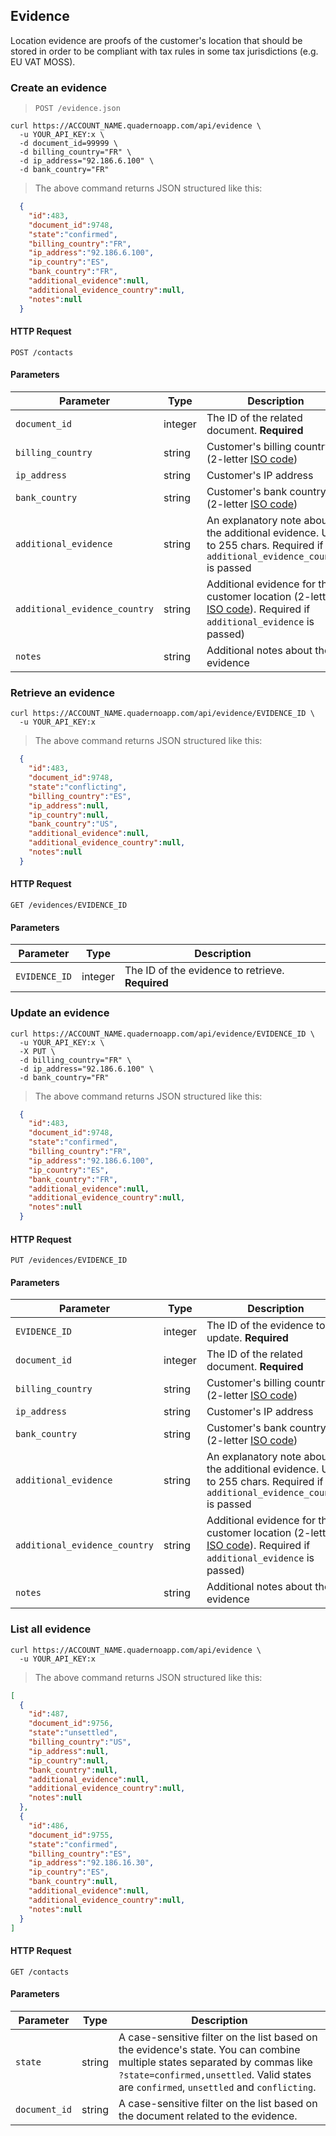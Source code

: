 ## Evidence

Location evidence are proofs of the customer's location that should be stored in order to be compliant with tax rules in some tax jurisdictions (e.g. EU VAT MOSS).

### Create an evidence

> `POST /evidence.json`

```shell
curl https://ACCOUNT_NAME.quadernoapp.com/api/evidence \
  -u YOUR_API_KEY:x \
  -d document_id=99999 \
  -d billing_country="FR" \
  -d ip_address="92.186.6.100" \
  -d bank_country="FR"
```
> The above command returns JSON structured like this:

```json
  {
    "id":483,
    "document_id":9748,
    "state":"confirmed",
    "billing_country":"FR",
    "ip_address":"92.186.6.100",
    "ip_country":"ES",
    "bank_country":"FR",
    "additional_evidence":null,
    "additional_evidence_country":null,
    "notes":null
  }
```

#### HTTP Request

`POST /contacts`

#### Parameters

Parameter                      | Type      | Description
-------------------------------|-----------|-----------------------------------------------------------------------------------
`document_id`                  | integer   | The ID of the related document. **Required**
`billing_country`              | string    | Customer's billing country (2-letter [ISO code](http://en.wikipedia.org/wiki/ISO_3166-1#Current_codes))
`ip_address`                   | string    | Customer's IP address
`bank_country`                 | string    | Customer's bank country (2-letter [ISO code](http://en.wikipedia.org/wiki/ISO_3166-1#Current_codes))
`additional_evidence`          | string    | An explanatory note about the additional evidence. Up to 255 chars. Required if `additional_evidence_country` is passed
`additional_evidence_country`  | string    | Additional evidence for the customer location (2-letter [ISO code](http://en.wikipedia.org/wiki/ISO_3166-1#Current_codes)). Required if  `additional_evidence` is passed)
`notes`                        | string    | Additional notes about the evidence




### Retrieve an evidence

```shell
curl https://ACCOUNT_NAME.quadernoapp.com/api/evidence/EVIDENCE_ID \
  -u YOUR_API_KEY:x
```
> The above command returns JSON structured like this:

```json
  {
    "id":483,
    "document_id":9748,
    "state":"conflicting",
    "billing_country":"ES",
    "ip_address":null,
    "ip_country":null,
    "bank_country":"US",
    "additional_evidence":null,
    "additional_evidence_country":null,
    "notes":null
  }
```

#### HTTP Request

`GET /evidences/EVIDENCE_ID`

#### Parameters

Parameter               | Type      | Description
------------------------|-----------|----------------------------------------------------------------------------
`EVIDENCE_ID`            | integer  | The ID of the evidence to retrieve. **Required**





### Update an evidence

```shell
curl https://ACCOUNT_NAME.quadernoapp.com/api/evidence/EVIDENCE_ID \
  -u YOUR_API_KEY:x \
  -X PUT \
  -d billing_country="FR" \
  -d ip_address="92.186.6.100" \
  -d bank_country="FR"
```
> The above command returns JSON structured like this:

```json
  {
    "id":483,
    "document_id":9748,
    "state":"confirmed",
    "billing_country":"FR",
    "ip_address":"92.186.6.100",
    "ip_country":"ES",
    "bank_country":"FR",
    "additional_evidence":null,
    "additional_evidence_country":null,
    "notes":null
  }
```

#### HTTP Request

`PUT /evidences/EVIDENCE_ID`

#### Parameters

Parameter                      | Type      | Description
-------------------------------|-----------|-----------------------------------------------------------------------------------
`EVIDENCE_ID`                  | integer   | The ID of the evidence to update. **Required**
`document_id`                  | integer   | The ID of the related document. **Required**
`billing_country`              | string    | Customer's billing country (2-letter [ISO code](http://en.wikipedia.org/wiki/ISO_3166-1#Current_codes))
`ip_address`                   | string    | Customer's IP address
`bank_country`                 | string    | Customer's bank country (2-letter [ISO code](http://en.wikipedia.org/wiki/ISO_3166-1#Current_codes))
`additional_evidence`          | string    | An explanatory note about the additional evidence. Up to 255 chars. Required if `additional_evidence_country` is passed
`additional_evidence_country`  | string    | Additional evidence for the customer location (2-letter [ISO code](http://en.wikipedia.org/wiki/ISO_3166-1#Current_codes)). Required if  `additional_evidence` is passed)
`notes`                        | string    | Additional notes about the evidence






### List all evidence

```shell
curl https://ACCOUNT_NAME.quadernoapp.com/api/evidence \
  -u YOUR_API_KEY:x
```
> The above command returns JSON structured like this:

```json
[
  {
    "id":487,
    "document_id":9756,
    "state":"unsettled",
    "billing_country":"US",
    "ip_address":null,
    "ip_country":null,
    "bank_country":null,
    "additional_evidence":null,
    "additional_evidence_country":null,
    "notes":null
  },
  {
    "id":486,
    "document_id":9755,
    "state":"confirmed",
    "billing_country":"ES",
    "ip_address":"92.186.16.30",
    "ip_country":"ES",
    "bank_country":null,
    "additional_evidence":null,
    "additional_evidence_country":null,
    "notes":null
  }
]
```

#### HTTP Request

`GET /contacts`

#### Parameters

Parameter      | Type      | Description
---------------|-----------|----------------------------------------------------------------------------
`state`        | string    | A case-sensitive filter on the list based on the evidence's state. You can combine multiple states separated by commas like `?state=confirmed,unsettled`. Valid states are `confirmed`, `unsettled` and `conflicting`.
`document_id`  | string    | A case-sensitive filter on the list based on the document related to the evidence.


